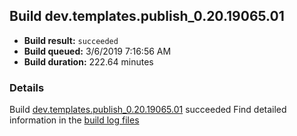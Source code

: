 ## Build dev.templates.publish_0.20.19065.01
- **Build result:** `succeeded`
- **Build queued:** 3/6/2019 7:16:56 AM
- **Build duration:** 222.64 minutes
### Details
Build [dev.templates.publish_0.20.19065.01](https://winappstudio.visualstudio.com/web/build.aspx?pcguid=a4ef43be-68ce-4195-a619-079b4d9834c2&builduri=vstfs%3a%2f%2f%2fBuild%2fBuild%2f27195) succeeded
Find detailed information in the [build log files](https://uwpctdiags.blob.core.windows.net/buildlogs/dev.templates.publish_0.20.19065.01_logs.zip)
